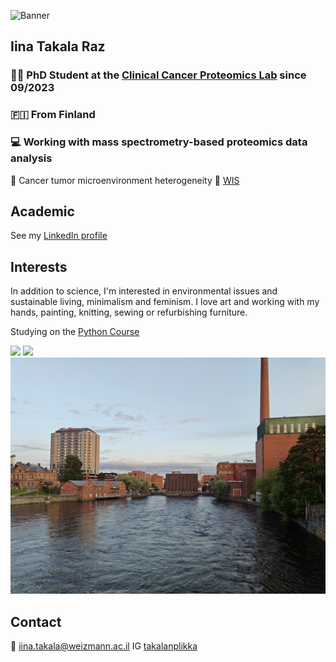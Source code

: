 
![Banner](https://github.com/iinaraz/iinaraz.github.io/raw/main/cesarea.jpg)

## Iina Takala Raz
### 👩‍🔬 PhD Student at the [Clinical Cancer Proteomics Lab](https://www.weizmann.ac.il/mcb/TGeiger/) since 09/2023
### 🇫🇮 From Finland
### 💻 Working with mass spectrometry-based proteomics data analysis
🧫 Cancer tumor microenvironment heterogeneity
🏫 [WIS](https://www.weizmann.ac.il/pages/)

## Academic
See my [LinkedIn profile](https://www.linkedin.com/in/iina-raz/)

## Interests
In addition to science, I'm interested in environmental issues and sustainable living, minimalism and feminism. I love art and working with my hands, painting, knitting, sewing or refurbishing furniture.

Studying on the [Python Course](https://szabgab.com/)

![](/cows_field.jpg) ![](/me_and_moomin.jpg) ![](/tampere.jpg)

## Contact
📧 iina.takala@weizmann.ac.il
IG [takalanplikka](https://www.instagram.com/takalanplikka/)

